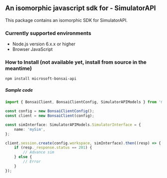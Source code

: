 ## An isomorphic javascript sdk for - SimulatorAPI

This package contains an isomorphic SDK for SimulatorAPI.

### Currently supported environments

- Node.js version 6.x.x or higher
- Browser JavaScript

### How to Install (not available yet, install from source in the meantime)

```bash
npm install microsoft-bonsai-api
```

##### Sample code

```typescript
import { BonsaiClient, BonsaiClientConfig, SimulatorAPIModels } from 'microsoft-bonsai-api'

const config = new BonsaiClientConfig();
const client = new BonsaiClient(config);

const simInterface: SimulatorAPIModels.SimulatorInterface = {
    name: 'mySim',
};

client.session.create(config.workspace, simInterface).then((resp) => {
    if (resp._response.status == 201) {
        // Advance sim
    } else {
        // Error
    }
});
```
